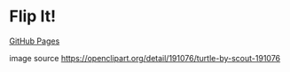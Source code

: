 # Flip It!

[GitHub Pages](http://tounaishouta.github.io/FlipIt/)

image source
https://openclipart.org/detail/191076/turtle-by-scout-191076
